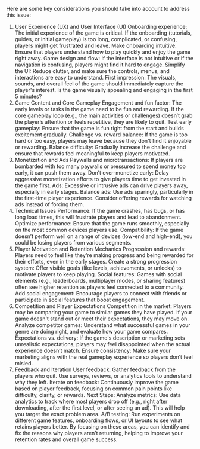 

Here are some key considerations you should take into account to address this issue:

1. User Experience (UX) and User Interface (UI)
Onboarding experience: The initial experience of the game is critical. If the onboarding (tutorials, guides, or initial gameplay) is too long, complicated, or confusing, players might get frustrated and leave.
Make onboarding intuitive: Ensure that players understand how to play quickly and enjoy the game right away.
Game design and flow: If the interface is not intuitive or if the navigation is confusing, players might find it hard to engage.
Simplify the UI: Reduce clutter, and make sure the controls, menus, and interactions are easy to understand.
First impression: The visuals, sounds, and overall feel of the game should immediately capture the player's interest. Is the game visually appealing and engaging in the first 5 minutes?
2. Game Content and Core Gameplay
Engagement and fun factor: The early levels or tasks in the game need to be fun and rewarding. If the core gameplay loop (e.g., the main activities or challenges) doesn’t grab the player’s attention or feels repetitive, they are likely to quit.
Test early gameplay: Ensure that the game is fun right from the start and builds excitement gradually.
Challenge vs. reward balance: If the game is too hard or too easy, players may leave because they don't find it enjoyable or rewarding.
Balance difficulty: Gradually increase the challenge and ensure that rewards feel meaningful to keep players motivated.
3. Monetization and Ads
Paywalls and microtransactions: If players are bombarded with too many paywalls or pressured to spend money too early, it can push them away.
Don’t over-monetize early: Delay aggressive monetization efforts to give players time to get invested in the game first.
Ads: Excessive or intrusive ads can drive players away, especially in early stages.
Balance ads: Use ads sparingly, particularly in the first-time player experience. Consider offering rewards for watching ads instead of forcing them.
4. Technical Issues
Performance: If the game crashes, has bugs, or has long load times, this will frustrate players and lead to abandonment.
Optimize performance: Ensure that the game runs smoothly, especially on the most common devices players use.
Compatibility: If the game doesn’t perform well on a range of devices (low-end and high-end), you could be losing players from various segments.
5. Player Motivation and Retention Mechanics
Progression and rewards: Players need to feel like they're making progress and being rewarded for their efforts, even in the early stages.
Create a strong progression system: Offer visible goals (like levels, achievements, or unlocks) to motivate players to keep playing.
Social features: Games with social elements (e.g., leaderboards, multiplayer modes, or sharing features) often see higher retention as players feel connected to a community.
Add social engagement: Encourage players to connect with friends or participate in social features that boost engagement.
6. Competition and Player Expectations
Competition in the market: Players may be comparing your game to similar games they have played. If your game doesn't stand out or meet their expectations, they may move on.
Analyze competitor games: Understand what successful games in your genre are doing right, and evaluate how your game compares.
Expectations vs. delivery: If the game's description or marketing sets unrealistic expectations, players may feel disappointed when the actual experience doesn’t match.
Ensure consistency: Make sure your marketing aligns with the real gameplay experience so players don’t feel misled.
7. Feedback and Iteration
User feedback: Gather feedback from the players who quit. Use surveys, reviews, or analytics tools to understand why they left.
Iterate on feedback: Continuously improve the game based on player feedback, focusing on common pain points like difficulty, clarity, or rewards.
Next Steps:
Analyze metrics: Use data analytics to track where most players drop off (e.g., right after downloading, after the first level, or after seeing an ad). This will help you target the exact problem area.
A/B testing: Run experiments on different game features, onboarding flows, or UI layouts to see what retains players better.
By focusing on these areas, you can identify and fix the reasons why players aren’t returning, helping to improve your retention rates and overall game success.
